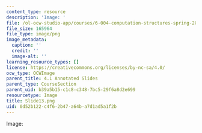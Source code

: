 ```yaml
---
content_type: resource
description: 'Image: '
file: /ol-ocw-studio-app/courses/6-004-computation-structures-spring-2017/0d52b122c4f62b47a64ba7d1ad5a1f2b_Slide13.png
file_size: 165964
file_type: image/png
image_metadata:
  caption: ''
  credit: ''
  image-alt: ''
learning_resource_types: []
license: https://creativecommons.org/licenses/by-nc-sa/4.0/
ocw_type: OCWImage
parent_title: 4.1 Annotated Slides
parent_type: CourseSection
parent_uid: b39a5b15-c1c8-c348-7bc5-29f6a8d2e699
resourcetype: Image
title: Slide13.png
uid: 0d52b122-c4f6-2b47-a64b-a7d1ad5a1f2b
---
```

Image: 